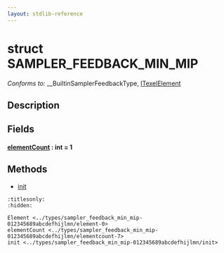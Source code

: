 ```yaml
---
layout: stdlib-reference
---
```


# struct SAMPLER\_FEEDBACK\_MIN\_MIP

*Conforms to:* \_\_BuiltinSamplerFeedbackType, [ITexelElement](../../interfaces/itexelelement-016/index.html)

## Description



## Fields

####  <a id="decl-elementCount"></a>[elementCount](elementcount-7.html) : int = 1

## Methods

* [init](init.html)


```{toctree}
:titlesonly:
:hidden:

Element <../types/sampler_feedback_min_mip-012345689abcdefhijlmn/element-0>
elementCount <../types/sampler_feedback_min_mip-012345689abcdefhijlmn/elementcount-7>
init <../types/sampler_feedback_min_mip-012345689abcdefhijlmn/init>
```
